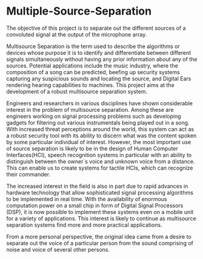 Multiple-Source-Separation
==========================

The objective of this project is to separate out the different sources of a convoluted signal at the output of the microphone array.

Multisource Separation is the term used to describe the algorithms or devices whose purpose it is to identify and differentiate between different signals simultaneously without having any prior information about any of the sources. Potential applications include the music industry, where the composition of a song can be predicted, beefing up security systems capturing any suspicious sounds and locating the source, and Digital Ears rendering hearing capabilities to machines. This project aims at the development of a robust multisource separation system.

Engineers and researchers in various disciplines have shown considerable interest in the problem of multisource separation. Among these are engineers working on signal processing problems such as developing gadgets for filtering out various instrumentals being played out in a song. With increased threat perceptions around the world, this system can act as a robust security tool with its ability to discern what was the content spoken by some particular individual of interest. However, the most important use of source separation is likely to be in the design of Human Computer Interfaces(HCI), speech recognition systems in particular with an ability to distinguish between the owner`s voice and unknown voice from a distance. This can enable us to create systems for tactile HCIs, which can recognize their commander. 

The increased interest in the field is also in part due to rapid advances in hardware technology that allow sophisticated signal processing algorithms to be implemented in real time. With the availability of enormous computation power on a small chip in form of Digital Signal Processors (DSP), it is now possible to implement these systems even on a mobile unit for a variety of applications. This interest is likely to continue as multisource separation systems find more and more practical applications.

From a more personal perspective, the original idea came from a desire to separate out the voice of a particular person from the sound comprising of noise and voice of several other persons.
